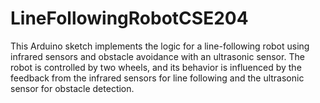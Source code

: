 # LineFollowingRobotCSE204
This Arduino sketch implements the logic for a line-following robot using infrared sensors and obstacle avoidance with an ultrasonic sensor. The robot is controlled by two wheels, and its behavior is influenced by the feedback from the infrared sensors for line following and the ultrasonic sensor for obstacle detection.
